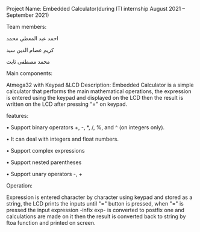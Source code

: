 Project Name: Embedded Calculator(during ITI internship August 2021 – September 2021)

Team members:

احمد عبد المعطي محمد

كريم عصام الدين سيد

محمد مصطفى ثابت

Main components:

Atmega32 with Keypad &LCD
Description:
Embedded Calculator is a simple calculator that performs the
main mathematical operations, the expression is entered using the
keypad and displayed on the LCD then the result is written on the
LCD after pressing “=" on keypad.

features:

• Support binary operators +, -, *, /, %, and ^ (on integers only).

• It can deal with integers and float numbers.

• Support complex expressions

• Support nested parentheses

• Support unary operators -, +

Operation:

Expression is entered character by character using keypad and
stored as a string, the LCD prints the inputs until "=" button is
pressed, when "=" is pressed the input expression -infix exp- is
converted to postfix one and calculations are made on it then the
result is converted back to string by ftoa function and printed on
screen.
